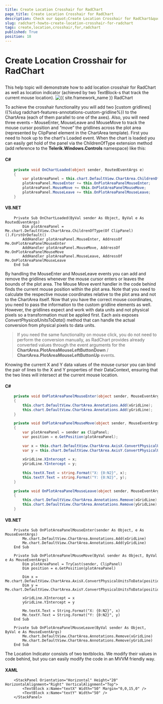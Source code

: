 ```yaml
---
title: Create Location Crosshair for RadChart
page_title: Create Location Crosshair for RadChart
description: Check our &quot;Create Location Crosshair for RadChart&quot; documentation article for the RadChart {{ site.framework_name }} control.
slug: radchart-howto-create-location-crosshair-for-radchart
tags: create,location,crosshair,for,radchart
published: True
position: 18
---
```


# Create Location Crosshair for RadChart



## 

This help topic will demonstrate how to add location crosshair for RadChart as well as location indicator (achieved by two TextBlock-s that track the current mouse location).
![{{ site.framework_name }} RadChart  ](images/RadChart_HowTo_LocationCrosshair.PNG)

To achieve the crosshair functionality you will add two [custom gridlines]({%slug radchart-features-annotations-custom-gridline%}) to the ChartArea (each of them parallel to one of the axes). Also, you will need three events – MouseEnter, MouseLeave and MouseMove to track the mouse cursor position and “move” the gridlines across the plot area (represented by ClipPanel element in the ChartArea template). First you need to hook up to the chart's Loaded event. When the chart is loaded you can easily get hold of the panel via the ChildrenOfType<T> extension method (add reference to the __Telerik.Windows.Controls__ namespace) like this:

#### __C#__

```C#
	private void OnChartLoaded(object sender, RoutedEventArgs e)
	{
	    var plotAreaPanel = this.chart.DefaultView.ChartArea.ChildrenOfType<ClipPanel>().FirstOrDefault();
	    plotAreaPanel.MouseEnter += this.OnPlotAreaPanelMouseEnter;
	    plotAreaPanel.MouseMove += this.OnPlotAreaPanelMouseMove;
	    plotAreaPanel.MouseLeave += this.OnPlotAreaPanelMouseLeave;
	}
```



#### __VB.NET__

```VB.NET
	Private Sub OnChartLoaded(ByVal sender As Object, ByVal e As RoutedEventArgs)
	    Dim plotAreaPanel = Me.chart.DefaultView.ChartArea.ChildrenOfType(Of ClipPanel)().FirstOrDefault()
	    AddHandler plotAreaPanel.MouseEnter, AddressOf Me.OnPlotAreaPanelMouseEnter
	    AddHandler plotAreaPanel.MouseMove, AddressOf Me.OnPlotAreaPanelMouseMove
	    AddHandler plotAreaPanel.MouseLeave, AddressOf Me.OnPlotAreaPanelMouseLeave
	End Sub
```



By handling the MouseEnter and MouseLeave events you can add and remove the gridlines whenever the mouse cursor enters or leaves the bounds of the plot area. The Mouse Move event handler in the code behind finds the current mouse position within the plot area. Note that you need to calculate the respective mouse coordinates relative to the plot area and not to the ChartArea itself. Now that you have the correct mouse coordinates, you need to pass the information to the custom gridline elements as well. However, the gridlines expect and work with data units and not physical pixels so a transformation must be applied first. Each axis exposes *ConvertPhysicalUnitsToData*() method that can handle the actual conversion from physical pixels to data units.

>If you need the same functionality on mouse click, you do not need to perform the conversion manually, as RadChart provides already converted values through the event arguments for the __ChartArea.PlotAreaMouseLeftButtonDown__ / __ChartArea.PlotAreaMouseLeftButtonUp__ events.

Knowing the current X and Y data values of the mouse cursor you can bind the pair of lines to the X and Y properties of their DataContext, ensuring that the two lines will intersect at the current mouse location. 

#### __C#__

```C#
	private void OnPlotAreaPanelMouseEnter(object sender, MouseEventArgs e)
	{
	    this.chart.DefaultView.ChartArea.Annotations.Add(xGridLine);
	    this.chart.DefaultView.ChartArea.Annotations.Add(yGridLine);
	}
	
	private void OnPlotAreaPanelMouseMove(object sender, MouseEventArgs e)
	{
	    var plotAreaPanel = sender as ClipPanel;
	    var position = e.GetPosition(plotAreaPanel);
	
	    var x = this.chart.DefaultView.ChartArea.AxisX.ConvertPhysicalUnitsToData(position.X);
	    var y = this.chart.DefaultView.ChartArea.AxisY.ConvertPhysicalUnitsToData(position.Y);
	
	    xGridLine.XIntercept = x;
	    yGridLine.YIntercept = y;
	
	    this.textX.Text = string.Format("X: {0:N2}", x);
	    this.textY.Text = string.Format("Y: {0:N2}", y);
	}
	
	private void OnPlotAreaPanelMouseLeave(object sender, MouseEventArgs e)
	{
	    this.chart.DefaultView.ChartArea.Annotations.Remove(xGridLine);
	    this.chart.DefaultView.ChartArea.Annotations.Remove(yGridLine);
	}
```



#### __VB.NET__

```VB.NET
	Private Sub OnPlotAreaPanelMouseEnter(sender As Object, e As MouseEventArgs)
	    Me.chart.DefaultView.ChartArea.Annotations.Add(xGridLine)
	    Me.chart.DefaultView.ChartArea.Annotations.Add(yGridLine)
	End Sub
	
	Private Sub OnPlotAreaPanelMouseMove(ByVal sender As Object, ByVal e As MouseEventArgs)
	    Dim plotAreaPanel = TryCast(sender, ClipPanel)
	    Dim position = e.GetPosition(plotAreaPanel)
	
	    Dim x = Me.chart.DefaultView.ChartArea.AxisX.ConvertPhysicalUnitsToData(position.X)
	    Dim y = Me.chart.DefaultView.ChartArea.AxisY.ConvertPhysicalUnitsToData(position.Y)
	
	    xGridLine.XIntercept = x
	    yGridLine.YIntercept = y
	
	    Me.textX.Text = String.Format("X: {0:N2}", x)
	    Me.textY.Text = String.Format("Y: {0:N2}", y)
	End Sub
	
	Private Sub OnPlotAreaPanelMouseLeave(ByVal sender As Object, ByVal e As MouseEventArgs)
	    Me.chart.DefaultView.ChartArea.Annotations.Remove(xGridLine)
	    Me.chart.DefaultView.ChartArea.Annotations.Remove(yGridLine)
	End Sub
```



The Location Indicator consists of two textblocks. We modify their values in code behind, but you can easily modify the code in an MVVM friendly way.

#### __XAML__

```XAML
	<StackPanel Orientation="Horizontal" Height="20" HorizontalAlignment="Right" VerticalAlignment="Top">
		<TextBlock x:Name="textX" Width="50" Margin="0,0,15,0" />
		<TextBlock x:Name="textY" Width="50" />
	</StackPanel>
```




